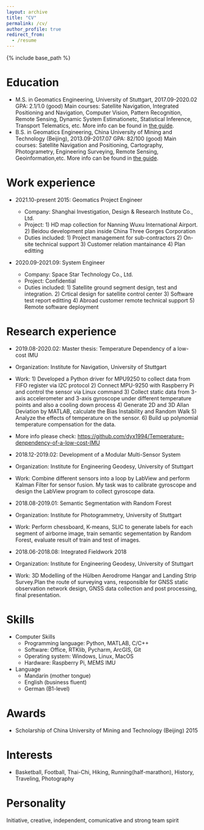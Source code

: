 ```yaml
---
layout: archive
title: "CV"
permalink: /cv/
author_profile: true
redirect_from:
  - /resume
---
```


{% include base_path %}

Education
======
* M.S. in Geomatics Engineering, University of Stuttgart, 2017.09-2020.02
  GPA: 2.1/1.0 (good)
  Main courses: Satellite Navigation, Integrated Positioning and Navigation, Computer Vision, Pattern Recognition, Remote Sensing, Dynamic System     Estimationetc, Statistical Inference, Transport Telematics, etc.
  More info can be found in [the guide](https://www.geoengine.uni-stuttgart.de/).
* B.S. in Geomatics Engineering, China University of Mining and Technology (Beijing), 2013.09-2017.07
  GPA: 82/100 (good)
  Main courses: Satellite Navigation and Positioning, Cartography, Photogrametry,  Engineering Surveying, Remote Sensing, Geoinformation,etc.
  More info can be found in [the guide](https://dcxy.cumtb.edu.cn/).
  
Work experience
======
* 2021.10-present 2015: Geomatics Project Engineer
  * Company: Shanghai Investigation, Design & Research Institute Co., Ltd.
  * Project: 1) HD map collection for Nanning Wuxu International Airport. 2) Beidou development plan inside China Three Gorges Corporation
  * Duties included: 1) Project management for sub-contractors 2) On-site technical support 3) Customer relation mantainance 4) Plan editting 

* 2020.09-2021.09: System Engineer
  * Company: Space Star Technology Co., Ltd.
  * Project: Confidential
  * Duties included: 1) Satellite ground segment design, test and integration. 2) Crtical design for satellite control center 3) Software test           report editting 4) Abroad customer remote technical support 5) Remote software deployment

Research experience
======
* 2019.08-2020.02: Master thesis: Temperature Dependency of a low-cost IMU
* Organization: Institute for Navigation, University of Stuttgart
* Work: 1) Developed a Python driver for MPU9250 to collect data from FIFO register via I2C protocol
        2) Connect MPU-9250 with Raspberry Pi and control the sensor via Linux command
        3) Collect static data from 3-axis accelerometer and 3-axis gyroscope under different temperature points and also a cooling down process
        4) Generate 2D and 3D Allan Deviation by MATLAB, calculate the Bias Instability and Random Walk
        5) Analyze the effects of temperature on the sensor. 
        6) Build up polynomial temperature compensation for the data.
* More info please check: https://github.com/dyx1994/Temperature-denpendency-of-a-low-cost-IMU

* 2018.12-2019.02: Development of a Modular Multi-Sensor System
* Organization: Institute for Engineering Geodesy, University of Stuttgart
* Work: Combine different sensors into a loop by LabView and perform Kalman Filter for sensor fusion. My task was to calibrate gyroscope and design         the LabView program to collect gyroscope data.

* 2018.08-2019.01: Semantic Segmentation with Random Forest
* Organization: Institute for Photogrammetry, University of Stuttgart
* Work: Perform chessboard, K-means, SLIC to generate labels for each segment of airborne image, train semantic segementation by Random Forest,             evaluate result of train and test of images.

* 2018.06-2018.08: Integrated Fieldwork 2018
* Organization: Institute for Engineering Geodesy, University of Stuttgart
* Work: 3D Modelling of the Hülben Aerodrome Hangar and Landing Strip Survey.Plan the route of surveying vans, responsible for GNSS static                   observation network design, GNSS data collection and post processing, final presentation. 


Skills
======
* Computer Skills
  * Programming language: Python, MATLAB, C/C++
  * Software: Office, RTKlib, Pycharm, ArcGIS, Git 
  * Operating system: Windows, Linux, MacOS
  * Hardware: Raspberry Pi, MEMS IMU
* Language
  * Mandarin (mother tongue)
  * English (business fluent)
  * German (B1-level)

Awards
======
* Scholarship of China University of  Mining and Technology (Beijing) 2015
  
Interests
======
* Basketball, Football, Thai-Chi, Hiking, Running(half-marathon), History, Traveling, Photography
  
Personality
======
Initiative, creative, independent, comunicative and strong team spirit
